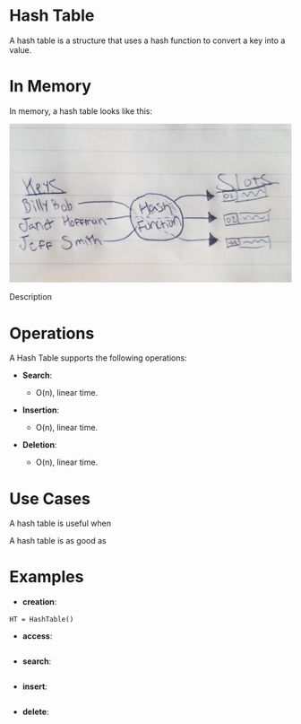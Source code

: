 # Hash Table

A hash table is a structure that uses a hash function to convert a key into a value.

# In Memory

In memory, a hash table looks like this:

![Image of Hash Table in Memory](images/hashtable_memory.jpg)

Description

# Operations

A Hash Table supports the following operations:

* **Search**: 
  * O(n), linear time.

* **Insertion**: 
  * O(n), linear time.

* **Deletion**: 
  * O(n), linear time.

# Use Cases

A hash table is useful when

A hash table is as good as

# Examples

* **creation**:

~~~
HT = HashTable()
~~~

* **access**:

~~~

~~~

* **search**:

~~~

~~~

* **insert**:

~~~

~~~

* **delete**:

~~~

~~~

